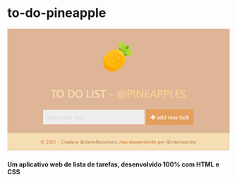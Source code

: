 # to-do-pineapple

![](view.png)

#### Um aplicativo web de lista de tarefas, desenvolvido 100% com HTML e CSS
